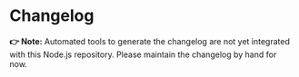# Changelog

**👉 Note:** Automated tools to generate the changelog are not yet integrated with this Node.js repository. Please maintain the changelog by hand for now.
